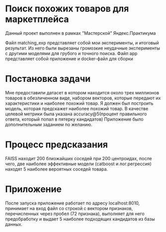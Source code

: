 # Поиск похожих товаров для маркетплейса
Данный проект выполнен в рамках "Мастерской" Яндекс.Практикума

Файл matching_exp представляет собой мои эксперименты, и итоговый результат. Из него были вырезаны громозкие неудачные эксперименты с другими моделями для грубого и точного поиска.
Файл app представляет собой приложение и docker-файл для сборки

# Постановка задачи
Мне предоставили датасет в котором находится около трех миллионов товаров в обезличенном виде, набором векторов, которые передают их характеристики и наиболее похожий товар.
Я должен был построить модель, которая предскажет наиболее похожий товар. В качестве целевой метрики была указана accuracy@5(процент правильного ответа, который попал в пятерку кандидатов)
Приложение было дополнительным заданием по желанию.

# Процесс предсказания
FAISS находит 200 близжайших соседей при 200 центроидах, после чего, две наиболее эффективные модели (catboost и лог.регрессия) находят 5 наиболее вероятных соседей товара.

# Приложение
После запуска приложение работает по адресу localhost:8010, принимает на вход файл со строкой с вектором признаков, перечисленных через пробел (72 признака), выполняет для него предобработку и выдает 5 наиболее подходящих кандидатов из базы данных.
